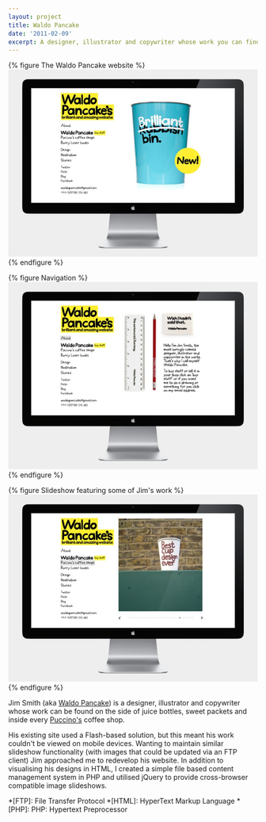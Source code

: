 ```yaml
---
layout: project
title: Waldo Pancake
date: '2011-02-09'
excerpt: A designer, illustrator and copywriter whose work you can find on the side of juice bottles, sweet packets and in Puccino's coffee shops.
---
```

{% figure The Waldo Pancake website %}
![](/assets/images/projects/waldo_pancake/0.jpg)
{% endfigure %}

{% figure Navigation %}
![](/assets/images/projects/waldo_pancake/1.jpg)
{% endfigure %}

{% figure Slideshow featuring some of Jim's work %}
![](/assets/images/projects/waldo_pancake/2.jpg)
{% endfigure %}

Jim Smith (aka [Waldo Pancake][1]) is a designer, illustrator and copywriter whose work can be found on the side of juice bottles, sweet packets and inside every [Puccino's][2] coffee shop.

His existing site used a Flash-based solution, but this meant his work couldn't be viewed on mobile devices. Wanting to maintain similar slideshow functionality (with images that could be updated via an FTP client) Jim approached me to redevelop his website. In addition to visualising his designs in HTML, I created a simple file based content management system in PHP and utilised jQuery to provide cross-browser compatible image slideshows.

[1]: http://waldopancake.com/
[2]: http://puccinosworldwide.com/

*[FTP]: File Transfer Protocol
*[HTML]: HyperText Markup Language
*[PHP]: PHP: Hypertext Preprocessor